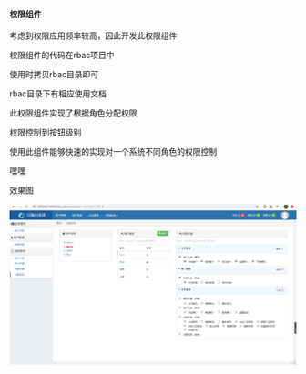 #### 权限组件

考虑到权限应用频率较高，因此开发此权限组件

权限组件的代码在rbac项目中

使用时拷贝rbac目录即可

rbac目录下有相应使用文档

此权限组件实现了根据角色分配权限

权限控制到按钮级别

使用此组件能够快速的实现对一个系统不同角色的权限控制

嘿嘿

效果图

![avatar](https://github.com/yang91797/backstage_rbac/blob/master/rbac%E5%B1%95%E7%A4%BA.png)

